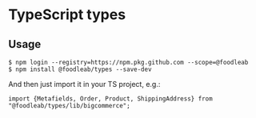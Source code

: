 # TypeScript types

## Usage

```
$ npm login --registry=https://npm.pkg.github.com --scope=@foodleab
$ npm install @foodleab/types --save-dev
```

And then just import it in your TS project, e.g.:

```
import {Metafields, Order, Product, ShippingAddress} from "@foodleab/types/lib/bigcommerce";
```
